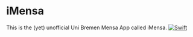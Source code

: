 # iMensa

This is the (yet) unofficial Uni Bremen Mensa App called iMensa.
[![Swift](https://github.com/scholzf98/iMensa/actions/workflows/swift.yml/badge.svg)](https://github.com/scholzf98/iMensa/actions/workflows/swift.yml)
